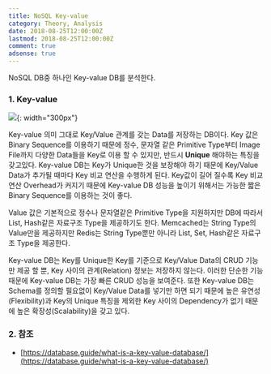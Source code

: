 ```yaml
---
title: NoSQL Key-value
category: Theory, Analysis
date: 2018-08-25T12:00:00Z
lastmod: 2018-08-25T12:00:00Z
comment: true
adsense: true
---
```


NoSQL DB중 하나인 Key-value DB를 분석한다.

### 1. Key-value

![]({{site.baseurl}}/images/theory_analysis/NoSQL_Key-value/NoSQL_Key-value.PNG){: width="300px"}

Key-value 의미 그대로 Key/Value 관계를 갖는 Data를 저장하는 DB이다. Key 값은 Binary Sequence를 이용하기 때문에 정수, 문자열 같은 Primitive Type부터 Image File까지 다양한 Data들을 Key로 이용 할 수 있지만, 반드시 **Unique** 해야하는 특징을 갖고있다. Key-value DB는 Key가 Unique한 것을 보장해야 하기 때문에 Key/Value Data가 추가될 때마다 Key 비교 연산을 수행하게 된다. Key값이 길어 질수록 Key 비교 연산 Overhead가 커지기 때문에 Key-value DB 성능을 높이기 위해서는 가능한 짧은 Binary Sequence를 이용하는 것이 좋다.

Value 값은 기본적으로 정수나 문자열같은 Primitive Type을 지원하지만 DB에 따라서 List, Hash같은 자료구조 Type을 제공하기도 한다. Memcached는 String Type의 Value만을 제공하지만 Redis는 String Type뿐만 아니라 List, Set, Hash같은 자료구조 Type을 제공한다.

Key-value DB는 Key를 Unique한 Key를 기준으로 Key/Value Data의 CRUD 기능만 제공 할 뿐, Key 사이의 관계(Relation) 정보는 저장하지 않는다. 이러한 단순한 기능 때문에 Key-value DB는 가장 빠른 CRUD 성능을 보여준다. 또한 Key-value DB는 Schema를 정의할 필요없이 Key/Value Data를 넣기만 하면 되기 때문에 높은 유연성(Flexibility)과 Key의 Unique 특징을 제외한 Key 사이의 Dependency가 없기 때문에 높은 확장성(Scalability)을 갖고 있다.

### 2. 참조

* [https://database.guide/what-is-a-key-value-database/](https://database.guide/what-is-a-key-value-database/)
